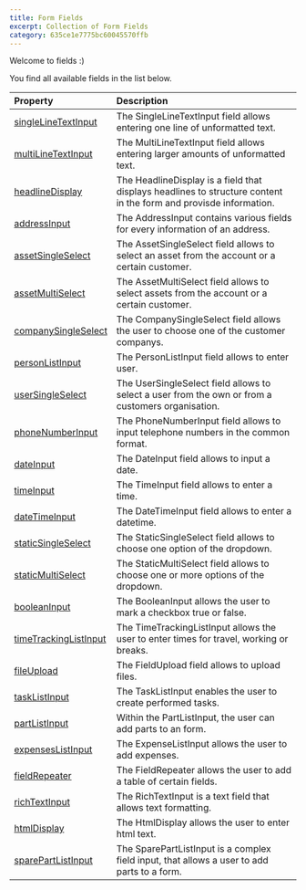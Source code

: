 ```yaml
---
title: Form Fields
excerpt: Collection of Form Fields
category: 635ce1e7775bc60045570ffb
---
```


Welcome to fields :)

You find all available fields in the list below.

| Property                                                 | Description                                                                                                  |
| :--------------------------------------------------------| :----------------------------------------------------------------------------------------------------------- |
| [singleLineTextInput](./01-single-line-text-input)       | The SingleLineTextInput field allows entering one line of unformatted text. |
| [multiLineTextInput](./02-multi-line-text-input)         | The MultiLineTextInput field allows entering larger amounts of unformatted text.  |
| [headlineDisplay](./03-headline-display)                 | The HeadlineDisplay is a field that displays headlines to structure content in the form and provisde information.|
| [addressInput](./04-address-input)                       | The AddressInput contains various fields for every information of an address. |
| [assetSingleSelect](./05-asset-single-select)            | The AssetSingleSelect field allows to select an asset from the account or a certain customer.  |
| [assetMultiSelect](./27-asset-multi-select)           | The AssetMultiSelect field allows to select assets from the account or a certain customer.  |
| [companySingleSelect](./06-company-single-select)        | The CompanySingleSelect field allows the user to choose one of the customer companys. |
| [personListInput](./07-person-list-input)                | The PersonListInput field allows to enter user. |
| [userSingleSelect](./08-user-single-select)              | The UserSingleSelect field allows to select a user from the own or from a customers organisation. |
| [phoneNumberInput](./09-phone-number-input)              | The PhoneNumberInput field allows to input telephone numbers in the common format. | 
| [dateInput](./10-date-input)                             | The DateInput field allows to input a date. |
| [timeInput](./11-time-input)                             | The TimeInput field allows to enter a time. |
| [dateTimeInput](./12-date-time-input)                    | The DateTimeInput field allows to enter a datetime. |
| [staticSingleSelect](./13-static-single-select)          | The StaticSingleSelect field allows to choose one option of the dropdown. |
| [staticMultiSelect](./14-static-multi-select)            | The StaticMultiSelect field allows to choose one or more options of the dropdown. |
| [booleanInput](./15-boolean-input)                       | The BooleanInput allows the user to mark a checkbox true or false. |
| [timeTrackingListInput](./16-time-trackiing-list-input)  | The TimeTrackingListInput allows the user to enter times for travel, working or breaks. |
| [fileUpload](./17-file-upload)                           | The FieldUpload field allows to upload files. |
| [taskListInput](./18-task-list-input)                    | The TaskListInput enables the user to create performed tasks. |
| [partListInput](./19-part-list-input)                    | Within the PartListInput, the user can add parts to an form. |
| [expensesListInput](./20-expense-list-input)             | The ExpenseListInput allows the user to add expenses. |
| [fieldRepeater](./21-field-repeater)                     | The FieldRepeater allows the user to add a table of certain fields. |
| [richTextInput](./22-rich-text-input)                    | The RichTextInput is a text field that allows text formatting. |
| [htmlDisplay](./23-html-display)                         | The HtmlDisplay allows the user to enter html text. |
| [sparePartListInput](./28-spare-part-list-input.md)      | The SparePartListInput is a complex field input, that allows a user to add parts to a form. |